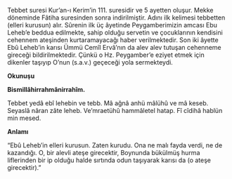 [//]: # (# **Tebbet Suresi ve Anlamı**)

Tebbet suresi Kur’an-ı Kerim’in 111. suresidir ve 5 ayetten oluşur. Mekke döneminde Fâtiha suresinden sonra indirilmiştir. Adını ilk kelimesi tebbetten (elleri kurusun) alır. Sûrenin ilk üç âyetinde Peygamberimizin amcası Ebu Leheb’e beddua edilmekte, sahip olduğu servetin ve çocuklarının kendisini cehennem ateşinden kurtaramayacağı haber verilmektedir. Son iki âyette Ebû Leheb’in karısı Ümmü Cemîl Ervâ’nın da alev alev tutuşan cehenneme gireceği bildirilmektedir. Çünkü o Hz. Peygamber’e eziyet etmek için dikenler taşıyıp O’nun (s.a.v.) geçeceği yola sermekteydi.


**Okunuşu**

**Bismillâhirrahmânirrahîm.**

Tebbet yedâ ebî lehebin ve tebb. Mâ ağnâ anhü mâlühû ve mâ keseb. Seyaslâ nâran zâte leheb. Ve’mraetühû hammâletel hatap. Fî cîdihâ hablün min mesed.

**Anlamı**

“Ebû Leheb’in elleri kurusun. Zaten kurudu. Ona ne malı fayda verdi, ne de kazandığı. O, bir alevli ateşe girecektir, Boynunda bükülmüş hurma liflerinden bir ip olduğu halde sırtında odun taşıyarak karısı da (o ateşe girecektir).”
